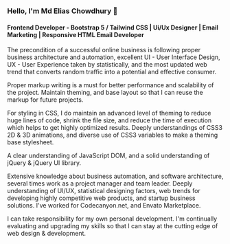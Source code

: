 ### Hello, I'm Md Elias Chowdhury 👋
#### Frontend Developer - Bootstrap 5 / Tailwind CSS | Ui/Ux Designer | Email Marketing | Responsive HTML Email Developer


The precondition of a successful online business is following proper business architecture and automation, excellent UI - User Interface Design, UX - User Experience taken by statistically, and the most updated web trend that converts random traffic into a potential and effective consumer.

Proper markup writing is a must for better performance and scalability of the project. Maintain theming, and base layout so that I can reuse the markup for future projects.

For styling in CSS, I do maintain an advanced level of theming to reduce huge lines of code, shrink the file size, and reduce the time of execution which helps to get highly optimized results.
Deeply understandings of CSS3 2D & 3D animations, and diverse use of CSS3 variables to make a theming base stylesheet.

A clear understanding of JavaScript DOM, and a solid understanding of jQuery & jQuery UI library.

Extensive knowledge about business automation, and software architecture, several times work as a project manager and team leader. Deeply understanding of UI/UX, statistical designing factors, web trends for developing highly competitive web products, and startup business solutions. I've worked for Codecanyon.net, and Envato Marketplace.

I can take responsibility for my own personal development. I'm continually evaluating and upgrading my skills so that I can stay at the cutting edge of web design & development.
